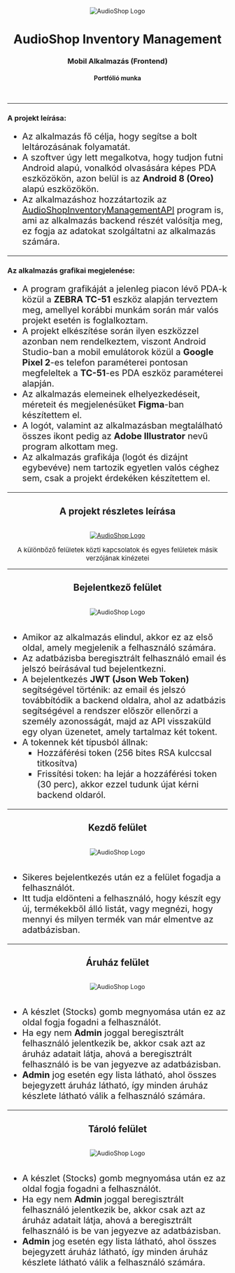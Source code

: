 <div align="center">
    <img src="readme_images/project_readme_banner_1500X450.png" alt="AudioShop Logo">
</div>

<div align="center">
    <h1 style="border-bottom: 0">AudioShop Inventory Management</h1>
    <h3>Mobil Alkalmazás (Frontend)</h3>
    <h4>Portfólió munka</h4>
    <br>
</div>

---

<div>
    <h3>A projekt leírása:</h3>
    <ul style="font-size: 20px">
        <li>Az alkalmazás fő célja, hogy segítse a bolt leltározásának folyamatát.</li>
        <li>A szoftver úgy lett megalkotva, hogy tudjon futni Android alapú, vonalkód olvasására képes PDA eszközökön, azon belül is az <b>Android 8 (Oreo)</b> alapú eszközökön.</li>
        <li>Az alkalmazáshoz hozzátartozik az <a href="https://github.com/galmihaly/AudioShopInventoryManagementRestAPI">AudioShopInventoryManagementAPI</a> program is, ami az alkalmazás backend részét valósítja meg, ez fogja az adatokat szolgáltatni az alkalmazás számára.</li>
    </ul>
</div>

---

<div>
    <h3>Az alkalmazás grafikai megjelenése:</h3>
    <ul style="font-size: 20px">
        <li>A program grafikáját a jelenleg piacon lévő PDA-k közül a <b>ZEBRA TC-51</b> eszköz alapján terveztem meg, amellyel korábbi munkám során már valós projekt esetén is foglalkoztam.</li>
        <li>A projekt elkészítése során ilyen eszközzel azonban nem rendelkeztem, viszont Android Studio-ban a mobil emulátorok közül a <b>Google Pixel 2</b>-es telefon paraméterei pontosan megfeleltek a <b>TC-51</b>-es PDA eszköz paraméterei alapján.</li>
        <li>Az alkalmazás elemeinek elhelyezkedéseit, méreteit és megjelenésüket <b>Figma</b>-ban készítettem el.</li>
        <li>A logót, valamint az alkalmazásban megtalálható összes ikont pedig az <b>Adobe Illustrator</b> nevű program alkottam meg.</li>
        <li>Az alkalmazás grafikája (logót és dizájnt egybevéve) nem tartozik egyetlen valós céghez sem, csak a projekt érdekéken készítettem el.</li>
    </ul>
</div>

---

<div align="center">
        <h2>A projekt részletes leírása</h2>
        <br>
</div>

<div align="center">
        <a href="https://github.com/galmihaly/AudioShopInventoryManagement/blob/master/readme_images/all_screen.png"><img src="readme_images/all_screen.png" alt="AudioShop Logo"></a>
        <p style="font-size: 15px">A különbőző felületek közti kapcsolatok és egyes felületek másik verzójának kinézetei</p>
</div>

[//]: # (<div>)

[//]: # (    <h3>A program részei:</h3>)

[//]: # (    <ul style="font-size: 20px">)

[//]: # (        <li>A progamnak 3 fő része van:)

[//]: # (            <ol style="list-style-type: square;">)

[//]: # (                <li>Bejelentkező felület</li>)

[//]: # (                <li>Terméklista készítő felület</li>)

[//]: # (                <li>Terméklista átekintő felület</li>)

[//]: # (            </ol>)

[//]: # (        </li>)

[//]: # (    </ul>)

[//]: # (</div>)

---

<div>
    <div align="center">
        <h2>Bejelentkező felület</h2>
        <br>
        <img src="readme_images/login_screen.png" alt="AudioShop Logo">
    </div>
    <br>
    <ul style="font-size: 20px">
        <li>Amikor az alkalmazás elindul, akkor ez az első oldal, amely megjelenik a felhasználó számára.</li>
        <li>Az adatbázisba beregisztrált felhasználó email és jelszó beírásával tud bejelentkezni.</li>
        <li>A bejelentkezés <b>JWT (Json Web Token)</b> segítségével történik: az email és jelszó továbbítódik a backend oldalra, ahol az adatbázis segítségével a rendszer először ellenőrzi a személy azonosságát, majd az API visszaküld egy olyan üzenetet, amely tartalmaz két tokent.</li>
        <li>A tokennek két típusból állnak:
            <ol style="list-style-type: square;">
                <li>Hozzáférési token (256 bites RSA kulccsal titkosítva)</li>
                <li>Frissítési token: ha lejár a hozzáférési token (30 perc), akkor ezzel tudunk újat kérni backend oldaról.</li>
            </ol>
        </li>
    </ul>
</div>

---

<div>
    <div align="center">
        <h2>Kezdő felület</h2>
        <br>
        <img src="readme_images/start_screen.png" alt="AudioShop Logo">
    </div>
    <br>
    <ul style="font-size: 20px">
        <li>Sikeres bejelentkezés után ez a felület fogadja a felhasználót.</li>
        <li>Itt tudja eldönteni a felhasználó, hogy készít egy új, termékekből álló listát, vagy megnézi, hogy mennyi és milyen termék van már elmentve az adatbázisban.</li>
    </ul>
</div>

---

<div>
    <div align="center">
        <h2>Áruház felület</h2>
        <br>
        <img src="readme_images/warehouse_screen.png" alt="AudioShop Logo">
    </div>
    <br>
    <ul style="font-size: 20px">
        <li>A készlet (Stocks) gomb megnyomása után ez az oldal fogja fogadni a felhasználót.</li>
        <li>Ha egy nem <b>Admin</b> joggal beregisztrált felhasználó jelentkezik be, akkor csak azt az áruház adatait látja, ahová a beregisztrált felhasználó is be van jegyezve az adatbázisban.</li>
        <li><b>Admin</b> jog esetén egy lista látható, ahol összes bejegyzett áruház látható, így minden áruház készlete látható válik a felhasználó számára.</li>
    </ul>
</div>

---

<div>
    <div align="center">
        <h2>Tároló felület</h2>
        <br>
        <img src="readme_images/warehouse_screen.png" alt="AudioShop Logo">
    </div>
    <br>
    <ul style="font-size: 20px">
        <li>A készlet (Stocks) gomb megnyomása után ez az oldal fogja fogadni a felhasználót.</li>
        <li>Ha egy nem <b>Admin</b> joggal beregisztrált felhasználó jelentkezik be, akkor csak azt az áruház adatait látja, ahová a beregisztrált felhasználó is be van jegyezve az adatbázisban.</li>
        <li><b>Admin</b> jog esetén egy lista látható, ahol összes bejegyzett áruház látható, így minden áruház készlete látható válik a felhasználó számára.</li>
    </ul>
</div>
